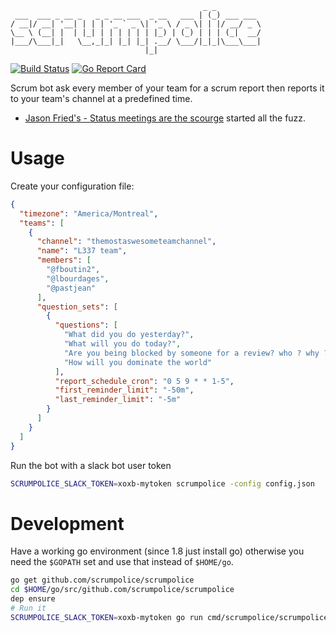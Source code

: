 ```
                                           _ _
 ___  ___ _ __ _   _ _ __ ___  _ __   ___ | (_) ___ ___
/ __|/ __| '__| | | | '_ ` _ \| '_ \ / _ \| | |/ __/ _ \
\__ \ (__| |  | |_| | | | | | | |_) | (_) | | | (_|  __/
|___/\___|_|   \__,_|_| |_| |_| .__/ \___/|_|_|\___\___|
                              |_|
```

[![Build Status](https://travis-ci.org/scrumpolice/scrumpolice.svg?branch=master)](https://travis-ci.org/scrumpolice/scrumpolice)
[![Go Report Card](https://goreportcard.com/badge/github.com/scrumpolice/scrumpolice)](https://goreportcard.com/report/github.com/scrumpolice/scrumpolice)

Scrum bot ask every member of your team for a scrum report then reports it to
your team's channel at a predefined time.

- [Jason Fried's - Status meetings are the scourge](https://m.signalvnoise.com/status-meetings-are-the-scourge-39f49267ca90) started all the fuzz.

# Usage 


Create your configuration file: 

```json
{
  "timezone": "America/Montreal",
  "teams": [
    {
      "channel": "themostaswesometeamchannel",
      "name": "L337 team",
      "members": [
        "@fboutin2",
        "@lbourdages",
        "@pastjean"
      ],
      "question_sets": [
        {
          "questions": [
            "What did you do yesterday?",
            "What will you do today?",
            "Are you being blocked by someone for a review? who ? why ?",
            "How will you dominate the world"
          ],
          "report_schedule_cron": "0 5 9 * * 1-5",
          "first_reminder_limit": "-50m",
          "last_reminder_limit": "-5m"
        }
      ]
    }
  ]
}
```

Run the bot with a slack bot user token

```sh
SCRUMPOLICE_SLACK_TOKEN=xoxb-mytoken scrumpolice -config config.json
```

# Development

Have a working go environment (since 1.8 just install go) otherwise you need the
`$GOPATH` set and use that instead of `$HOME/go`.

```sh
go get github.com/scrumpolice/scrumpolice
cd $HOME/go/src/github.com/scrumpolice/scrumpolice
dep ensure
# Run it
SCRUMPOLICE_SLACK_TOKEN=xoxb-mytoken go run cmd/scrumpolice/scrumpolice.go -config config.example.json
```
